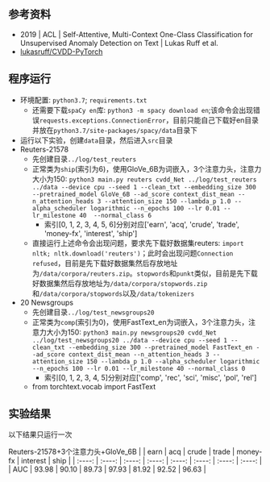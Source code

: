 ## 参考资料
- 2019 | ACL | Self-Attentive, Multi-Context One-Class Classification for Unsupervised Anomaly Detection on Text | Lukas Ruff et al.
- [lukasruff/CVDD-PyTorch](https://github.com/lukasruff/CVDD-PyTorch)

## 程序运行
- 环境配置: `python3.7`; `requirements.txt`
    - 还需要下载`spaCy en`库: `python3 -m spacy download en`;该命令会出现错误`requests.exceptions.ConnectionError`，目前只能自己下载好en目录并放在`python3.7/site-packages/spacy/data`目录下
- 运行以下实验，创建`data`目录，然后进入`src`目录
- Reuters-21578
    - 先创建目录`../log/test_reuters`
    - 正常类为`ship`(索引为6)，使用GloVe_6B为词嵌入，3个注意力头，注意力大小为150: `python3 main.py reuters cvdd_Net ../log/test_reuters ../data --device cpu --seed 1 --clean_txt --embedding_size 300 --pretrained_model GloVe_6B --ad_score context_dist_mean --n_attention_heads 3 --attention_size 150 --lambda_p 1.0 --alpha_scheduler logarithmic --n_epochs 100 --lr 0.01 --lr_milestone 40  --normal_class 6`
        - 索引[0, 1, 2, 3, 4, 5, 6]分别对应['earn', 'acq', 'crude', 'trade', 'money-fx', 'interest', 'ship']
    - 直接运行上述命令会出现问题，要求先下载好数据集reuters: `import nltk; nltk.download('reuters')`；此时会出现问题`Connection refused`，目前是先下载好数据集然后存放地址为`/data/corpora/reuters.zip`。`stopwords`和`punkt`类似，目前是先下载好数据集然后存放地址为`/data/corpora/stopwords.zip`和`/data/corpora/stopwords`以及`/data/tokenizers`
- 20 Newsgroups
    - 先创建目录`../log/test_newsgroups20`
    - 正常类为`comp`(索引为0)，使用FastText_en为词嵌入，3个注意力头，注意力大小为150: `python3 main.py newsgroups20 cvdd_Net ../log/test_newsgroups20 ../data --device cpu --seed 1 --clean_txt --embedding_size 300 --pretrained_model FastText_en --ad_score context_dist_mean --n_attention_heads 3 --attention_size 150 --lambda_p 1.0 --alpha_scheduler logarithmic --n_epochs 100 --lr 0.01 --lr_milestone 40 --normal_class 0`
        - 索引[0, 1, 2, 3, 4, 5]分别对应['comp', 'rec', 'sci', 'misc', 'pol', 'rel']
    - from torchtext.vocab import FastText

## 实验结果
以下结果只运行一次

Reuters-21578+3个注意力头+GloVe_6B
|  | earn | acq | crude | trade | money-fx | interest | ship | 
| :----: | :----: | :----: | :----: | :----: | :----: | :----: | :----: |
| AUC | 93.98 | 90.10 | 89.73 | 97.93 | 81.92 | 92.52 | 96.63 | 